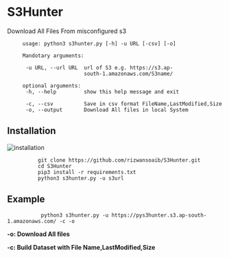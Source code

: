 # S3Hunter
Download All Files From misconfigured s3 



         usage: python3 s3hunter.py [-h] -u URL [-csv] [-o]
         
         Mandotary arguments:
         
          -u URL, --url URL  url of S3 e.g. https://s3.ap-
                             south-1.amazonaws.com/S3name/
         
         optional arguments:
          -h, --help         show this help message and exit
         
          -c, --csv          Save in csv format FileName,LastModified,Size 
          -o, --output       Download All files in local System


## Installation

 ![installation](https://user-images.githubusercontent.com/29729380/83110425-adf73800-a0e0-11ea-83df-ea3b1f009424.png)



              git clone https://github.com/rizwansoaib/S3Hunter.git
              cd S3Hunter
              pip3 install -r requirements.txt
              python3 s3hunter.py -u s3url 
             
              
  ## Example
  
               python3 s3hunter.py -u https://pys3hunter.s3.ap-south-1.amazonaws.com/ -c -o

                
   **-o:    Download All files**
   
   **-c:    Build Dataset with File Name,LastModified,Size**

          
